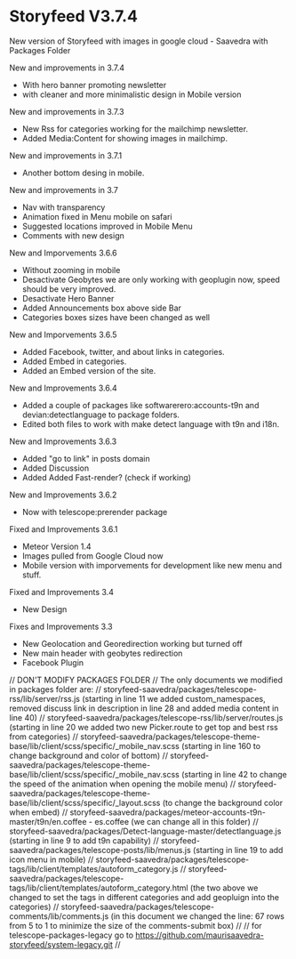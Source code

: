# Storyfeed V3.7.4
New version of Storyfeed with images in google cloud - Saavedra with Packages Folder

New and improvements in 3.7.4
- With hero banner promoting newsletter
- with cleaner and more minimalistic design in Mobile version

New and improvements in 3.7.3
- New Rss for categories working for the mailchimp newsletter.
- Added Media:Content for showing images in mailchimp.

New and improvements in 3.7.1
- Another bottom desing in mobile.

New and improvements in 3.7
- Nav with transparency
- Animation fixed in Menu mobile on safari
- Suggested locations improved in Mobile Menu
- Comments with new design

New and Imporvements 3.6.6
- Without zooming in mobile
- Desactivate Geobytes we are only working with geoplugin now, speed should be very improved.
- Desactivate Hero Banner
- Added Announcements box above side Bar
- Categories boxes sizes have been changed as well

New and Imporvements 3.6.5
- Added Facebook, twitter, and about links in categories.
- Added Embed in categories.
- Added an Embed version of the site.

New and Improvements 3.6.4
- Added a couple of packages like softwarerero:accounts-t9n and devian:detectlanguage to package folders.
- Edited both files to work with make detect language with t9n and i18n.

New and Improvements 3.6.3
- Added "go to link" in posts domain
- Added Discussion
- Added Added Fast-render? (check if working)

New and Improvements 3.6.2
- Now with telescope:prerender package

Fixed and Improvements 3.6.1
- Meteor Version 1.4
- Images pulled from Google Cloud now
- Mobile version with imporvements for development like new menu and stuff.

Fixed and Improvements 3.4
- New Design

Fixes and Improvements 3.3
- New Geolocation and Georedirection working but turned off
- New main header with geobytes redirection
- Facebook Plugin


// DON'T MODIFY PACKAGES FOLDER
// The only documents we modified in packages folder are:
// storyfeed-saavedra/packages/telescope-rss/lib/server/rss.js  (starting in line 11 we added custom_namespaces, removed discuss link in description in line 28 and added media content in line 40)
// storyfeed-saavedra/packages/telescope-rss/lib/server/routes.js  (starting in line 20 we added two new Picker.route to get top and best rss from categories)
// storyfeed-saavedra/packages/telescope-theme-base/lib/client/scss/specific/_mobile_nav.scss (starting in line 160 to change background and color of bottom)
// storyfeed-saavedra/packages/telescope-theme-base/lib/client/scss/specific/_mobile_nav.scss (starting in line 42 to change the speed of the animation when opening the mobile menu)
// storyfeed-saavedra/packages/telescope-theme-base/lib/client/scss/specific/_layout.scss (to change the background color when embed)
// storyfeed-saavedra/packages/meteor-accounts-t9n-master/t9n/en.coffee - es.coffee (we can change all in this folder)
// storyfeed-saavedra/packages/Detect-language-master/detectlanguage.js  (starting in line 9 to add t9n capability)
// storyfeed-saavedra/packages/telescope-posts/lib/menus.js  (starting in line 19 to add icon menu in mobile)
// storyfeed-saavedra/packages/telescope-tags/lib/client/templates/autoform_category.js
// storyfeed-saavedra/packages/telescope-tags/lib/client/templates/autoform_category.html (the two above we changed to set the tags in different categories and add geopluign into the categories)
// storyfeed-saavedra/packages/telescope-comments/lib/comments.js (in this document we changed the line: 67 rows from 5 to 1 to minimize the size of the comments-submit box)
// 
// for telescope-packages-legacy go to https://github.com/maurisaavedra-storyfeed/system-legacy.git
// 

